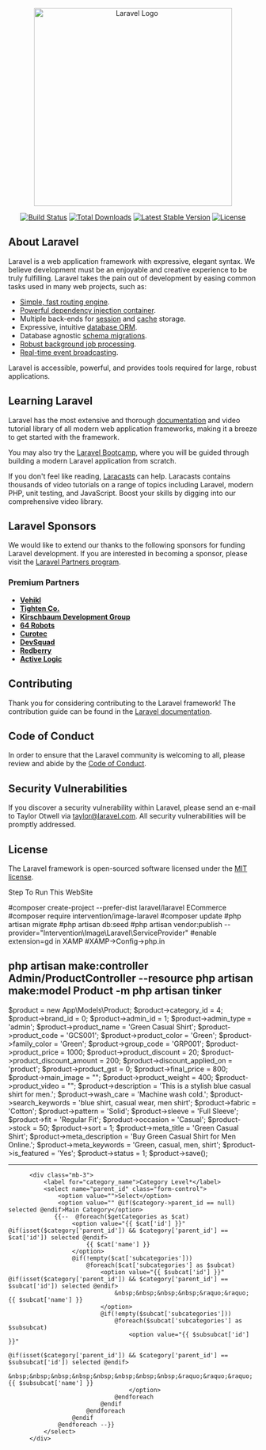 <p align="center"><a href="https://laravel.com" target="_blank"><img src="https://raw.githubusercontent.com/laravel/art/master/logo-lockup/5%20SVG/2%20CMYK/1%20Full%20Color/laravel-logolockup-cmyk-red.svg" width="400" alt="Laravel Logo"></a></p>

<p align="center">
<a href="https://github.com/laravel/framework/actions"><img src="https://github.com/laravel/framework/workflows/tests/badge.svg" alt="Build Status"></a>
<a href="https://packagist.org/packages/laravel/framework"><img src="https://img.shields.io/packagist/dt/laravel/framework" alt="Total Downloads"></a>
<a href="https://packagist.org/packages/laravel/framework"><img src="https://img.shields.io/packagist/v/laravel/framework" alt="Latest Stable Version"></a>
<a href="https://packagist.org/packages/laravel/framework"><img src="https://img.shields.io/packagist/l/laravel/framework" alt="License"></a>
</p>

## About Laravel

Laravel is a web application framework with expressive, elegant syntax. We believe development must be an enjoyable and creative experience to be truly fulfilling. Laravel takes the pain out of development by easing common tasks used in many web projects, such as:

- [Simple, fast routing engine](https://laravel.com/docs/routing).
- [Powerful dependency injection container](https://laravel.com/docs/container).
- Multiple back-ends for [session](https://laravel.com/docs/session) and [cache](https://laravel.com/docs/cache) storage.
- Expressive, intuitive [database ORM](https://laravel.com/docs/eloquent).
- Database agnostic [schema migrations](https://laravel.com/docs/migrations).
- [Robust background job processing](https://laravel.com/docs/queues).
- [Real-time event broadcasting](https://laravel.com/docs/broadcasting).

Laravel is accessible, powerful, and provides tools required for large, robust applications.

## Learning Laravel

Laravel has the most extensive and thorough [documentation](https://laravel.com/docs) and video tutorial library of all modern web application frameworks, making it a breeze to get started with the framework.

You may also try the [Laravel Bootcamp](https://bootcamp.laravel.com), where you will be guided through building a modern Laravel application from scratch.

If you don't feel like reading, [Laracasts](https://laracasts.com) can help. Laracasts contains thousands of video tutorials on a range of topics including Laravel, modern PHP, unit testing, and JavaScript. Boost your skills by digging into our comprehensive video library.

## Laravel Sponsors

We would like to extend our thanks to the following sponsors for funding Laravel development. If you are interested in becoming a sponsor, please visit the [Laravel Partners program](https://partners.laravel.com).

### Premium Partners

- **[Vehikl](https://vehikl.com)**
- **[Tighten Co.](https://tighten.co)**
- **[Kirschbaum Development Group](https://kirschbaumdevelopment.com)**
- **[64 Robots](https://64robots.com)**
- **[Curotec](https://www.curotec.com/services/technologies/laravel)**
- **[DevSquad](https://devsquad.com/hire-laravel-developers)**
- **[Redberry](https://redberry.international/laravel-development)**
- **[Active Logic](https://activelogic.com)**

## Contributing

Thank you for considering contributing to the Laravel framework! The contribution guide can be found in the [Laravel documentation](https://laravel.com/docs/contributions).

## Code of Conduct

In order to ensure that the Laravel community is welcoming to all, please review and abide by the [Code of Conduct](https://laravel.com/docs/contributions#code-of-conduct).

## Security Vulnerabilities

If you discover a security vulnerability within Laravel, please send an e-mail to Taylor Otwell via [taylor@laravel.com](mailto:taylor@laravel.com). All security vulnerabilities will be promptly addressed.

## License

The Laravel framework is open-sourced software licensed under the [MIT license](https://opensource.org/licenses/MIT).


Step To Run This WebSite

#composer create-project --prefer-dist laravel/laravel ECommerce
#composer require intervention/image-laravel
#composer update
#php artisan migrate
#php artisan db:seed
#php artisan vendor:publish --provider="Intervention\Image\Laravel\ServiceProvider"
#enable extension=gd in XAMP
#XAMP->Config->php.in

php artisan make:controller Admin/ProductController --resource
php artisan make:model Product -m
php artisan tinker
-------------------------
$product = new App\Models\Product;
$product->category_id = 4;
$product->brand_id = 0;
$product->admin_id = 1;
$product->admin_type = 'admin';
$product->product_name = 'Green Casual Shirt';
$product->product_code = 'GCS001';
$product->product_color = 'Green';
$product->family_color = 'Green';
$product->group_code = 'GRP001';
$product->product_price = 1000;
$product->product_discount = 20;
$product->product_discount_amount = 200;
$product->discount_applied_on = 'product';
$product->product_gst = 0;
$product->final_price = 800;
$product->main_image = "";
$product->product_weight = 400;
$product->product_video = "";
$product->description = 'This is a stylish blue casual shirt for men.';
$product->wash_care = 'Machine wash cold.';
$product->search_keywords = 'blue shirt, casual wear, men shirt';
$product->fabric = 'Cotton';
$product->pattern = 'Solid';
$product->sleeve = 'Full Sleeve';
$product->fit = 'Regular Fit';
$product->occasion = 'Casual';
$product->stock = 50;
$product->sort = 1;
$product->meta_title = 'Green Casual Shirt';
$product->meta_description = 'Buy Green Casual Shirt for Men Online.';
$product->meta_keywords = 'Green, casual, men, shirt';
$product->is_featured = 'Yes';
$product->status = 1;
$product->save();





-------------------------------------

          <div class="mb-3">
              <label for="category_name">Category Level*</label>
              <select name="parent_id" class="form-control">
                  <option value="">Select</option>
                  <option value="" @if($category->parent_id == null) selected @endif>Main Category</option>
                 {{--  @foreach($getCategories as $cat)
                      <option value="{{ $cat['id'] }}" @if(isset($category['parent_id']) && $category['parent_id'] == $cat['id']) selected @endif>
                          {{ $cat['name'] }}
                      </option>
                      @if(!empty($cat['subcategories']))
                          @foreach($cat['subcategories'] as $subcat)
                              <option value="{{ $subcat['id'] }}" @if(isset($category['parent_id']) && $category['parent_id'] == $subcat['id']) selected @endif>
                                  &nbsp;&nbsp;&nbsp;&nbsp;&raquo;&raquo; {{ $subcat['name'] }}
                              </option>
                              @if(!empty($subcat['subcategories']))
                                  @foreach($subcat['subcategories'] as $subsubcat)
                                      <option value="{{ $subsubcat['id'] }}"
                                          @if(isset($category['parent_id']) && $category['parent_id'] == $subsubcat['id']) selected @endif>
                                          &nbsp;&nbsp;&nbsp;&nbsp;&nbsp;&nbsp;&nbsp;&nbsp;&raquo;&raquo;&raquo;{{ $subsubcat['name'] }}
                                      </option>
                                  @endforeach
                              @endif
                          @endforeach
                      @endif
                  @endforeach --}}
              </select>
          </div>
